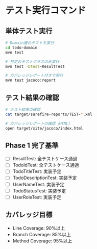# テスト実行コマンド

## 単体テスト実行
```bash
# Domain層のテストを実行
cd todo-domain
mvn test

# 特定のテストクラスのみ実行
mvn test -Dtest=ResultTest

# カバレッジレポート付きで実行
mvn test jacoco:report
```

## テスト結果の確認
```bash
# テスト結果の確認
cat target/surefire-reports/TEST-*.xml

# カバレッジレポートの確認（HTML）
open target/site/jacoco/index.html
```

## Phase 1 完了基準
- [ ] ResultTest: 全テストケース通過
- [ ] TodoIdTest: 全テストケース通過  
- [ ] TodoTitleTest: 実装予定
- [ ] TodoDescriptionTest: 実装予定
- [ ] UserNameTest: 実装予定
- [ ] TodoStatusTest: 実装予定
- [ ] UserRoleTest: 実装予定

## カバレッジ目標
- Line Coverage: 90%以上
- Branch Coverage: 85%以上
- Method Coverage: 95%以上
